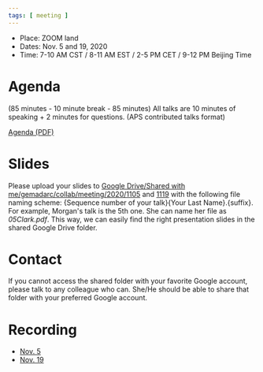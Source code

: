 ```yaml
---
tags: [ meeting ]
---
```


- Place: ZOOM land
- Dates: Nov. 5 and 19, 2020
- Time: 7-10 AM CST / 8-11 AM EST / 2-5 PM CET / 9-12 PM Beijing Time

# Agenda

(85 minutes - 10 minute break - 85 minutes)
All talks are 10 minutes of speaking + 2 minutes for questions.
(APS contributed talks format)

[Agenda (PDF)](https://drive.google.com/uc?id=1jPHBUEBNnf2mmSh4Uc7cLkHdSq_2KCVN)

# Slides

Please upload your slides to [Google Drive/Shared with me/gemadarc/collab/meeting/2020/1105](https://drive.google.com/open?id=16ed1Gal0khlEAdCcJe-F1yOaw5MHFk15) and [1119](https://drive.google.com/open?id=1cY3E3kg6lhNTcileClVAeoxkCWcfUuYa) with the following file naming scheme: {Sequence number of your talk}{Your Last Name}.{suffix}. For example, Morgan's talk is the 5th one. She can name her file as *05Clark.pdf*. This way, we can easily find the right presentation slides in the shared Google Drive folder.

# Contact

If you cannot access the shared folder with your favorite Google account, please talk to any colleague who can. She/He should be able to share that folder with your preferred Google account.

# Recording

- [Nov. 5](https://usd.zoom.us/rec/share/efSc9TK5BwfNxzG_I7caWMgcnvL0UI1ctXqvH99he-4OMNUfviJV2VyLX-ynAgAS.1-DikO0zzLgWiuJI)
- [Nov. 19](https://usd.zoom.us/rec/share/AjOLPupkAeb6s744fvCSJRlr6a2PAScEKP3ux59TqfYNe3GwVzVjqnNjO4im5rAK.LVWmzfeGc4_i6e44)
